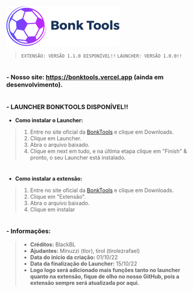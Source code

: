 <img src="/Images/IconBonkTools.png" alt="Icon"><img/> 

> `EXTENSÃO: VERSÃO 1.1.0 DISPONÍVEL!!`
> `LAUNCHER: VERSÃO 1.0.0!!`

# 
### - Nosso site: https://bonktools.vercel.app (ainda em desenvolvimento).
#
### - LAUNCHER BONKTOOLS DISPONÍVEL!!
 - **Como instalar o Launcher:**

> 1. Entre no site oficial da [BonkTools](https://bonktools.vercel.app) e clique em Downloads.
> 2. Clique em Launcher.
> 3. Abra o arquivo baixado.
> 4. Clique em next em tudo, e na última etapa clique em "Finish" & pronto, o seu Launcher está instalado.

#
 - **Como instalar a extensão:**

> 1. Entre no site oficial da [BonkTools](https://bonktools.vercel.app) e clique em Downloads.
> 2. Clique em "Extensão".
> 3. Abra o arquivo baixado.
> 4. Clique em instalar

#


### - **Informações:**
> - **Créditos:** BlackBL 
> - **Ajudantes:** Minuzzi (tlor), tirol (tirolezrafael) 
> - **Data do inicio da criação:** 01/10/22
> - **Data da finalização do Launcher:** 15/10/22
> - **Logo logo será adicionado mais funções tanto no launcher quanto na extensão, fique de olho no nosso GitHub, pois a extensão sempre será atualizada por aqui.**

#
